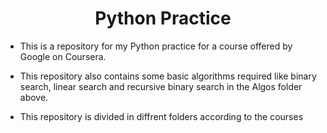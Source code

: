 <h1 align="center">Python Practice</h1>

- This is a repository for my Python practice for a course offered by Google on Coursera.<br/>
- This repository also contains some basic algorithms required like binary search, linear search and recursive binary search in the Algos folder above.

- This repository is divided in diffrent folders according to the courses
